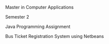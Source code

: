 Master in Computer Applications

Semester 2

Java Programming Assignment

Bus Ticket Registration System using Netbeans
